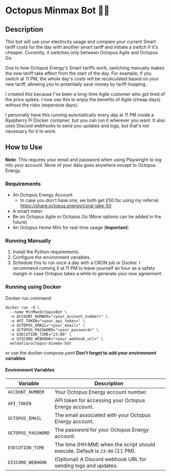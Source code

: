 # Octopus Minmax Bot 🐙🤖

## Description
This bot will use your electricity usage and compare your current Smart tariff costs for the day with another smart tariff and initiate a switch if it's cheaper. Currently, it switches only between Octopus Agile and Octopus Go.

Due to how Octopus Energy's Smart tariffs work, switching manually makes the *new* tariff take effect from the start of the day. For example, if you switch at 11 PM, the whole day's costs will be recalculated based on your new tariff, allowing you to potentially save money by tariff-hopping.

I created this because I've been a long-time Agile customer who got tired of the price spikes. I now use this to enjoy the benefits of Agile (cheap days) without the risks (expensive days).

I personally have this running automatically every day at 11 PM inside a Raspberry Pi Docker container, but you can run it wherever you want. It also uses Discord webhooks to send you updates and logs, but that's not necessary for it to work.

## How to Use
**Note**: This requires your email and password when using Playwright to log into your account. None of your data goes anywhere except to Octopus Energy.

### Requirements
- An Octopus Energy Account  
  - In case you don't have one, we both get £50 for using my referral: https://share.octopus.energy/coral-lake-50
- A smart meter
- Be on Octopus Agile or Octopus Go (More options can be added in the future)
- An Octopus Home Mini for real-time usage (**Important**)

### Running Manually
1. Install the Python requirements.
2. Configure the environment variables.
3. Schedule this to run once a day with a CRON job or Docker. I recommend running it at 11 PM to leave yourself an hour as a safety margin in case Octopus takes a while to generate your new agreement.

### Running using Docker
Docker run command:
```
docker run -d \
  --name MinMaxOctopusBot \
  -e ACCOUNT_NUMBER="<your_account_number>" \
  -e API_TOKEN="<your_api_token>" \
  -e OCTOPUS_EMAIL="<your_email>" \
  -e OCTOPUS_PASSWORD="<your_password>" \
  -e EXECUTION_TIME="23:00" \
  -e DISCORD_WEBHOOK="<your_webhook_url>" \
  eelmafia/octopus-minmax-bot
```

or use the docker-compose.yaml **Don't forget to add your environment variables**

#### Environment Variables
| Variable          | Description |
|------------------|-------------|
| `ACCOUNT_NUMBER` | Your Octopus Energy account number. |
| `API_TOKEN` | API token for accessing your Octopus Energy account. |
| `OCTOPUS_EMAIL` | The email associated with your Octopus Energy account. |
| `OCTOPUS_PASSWORD` | The password for your Octopus Energy account. |
| `EXECUTION_TIME` | The time (HH:MM) when the script should execute. Default is `23:00` (11 PM). |
| `DISCORD_WEBHOOK` | (Optional) A Discord webhook URL for sending logs and updates. |
